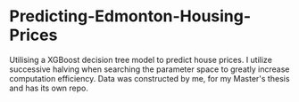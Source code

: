 # Predicting-Edmonton-Housing-Prices
Utilising a XGBoost decision tree model to predict house prices. I utilize successive halving when searching the parameter space to greatly increase computation efficiency. Data was constructed by me, for my Master's thesis and has its own repo. 
